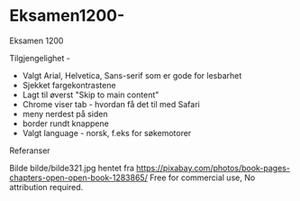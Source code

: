 # Eksamen1200-
Eksamen 1200

Tilgjengelighet - 
- Valgt Arial, Helvetica, Sans-serif som er gode for lesbarhet
- Sjekket fargekontrastene
- Lagt til øverst "Skip to main content" 
- Chrome viser tab - hvordan få det til med Safari 
- meny nerdest på siden 
- border rundt knappene 
- Valgt language - norsk, f.eks for søkemotorer


Referanser 

Bilde bilde/bilde321.jpg hentet fra https://pixabay.com/photos/book-pages-chapters-open-open-book-1283865/
Free for commercial use, No attribution required. 